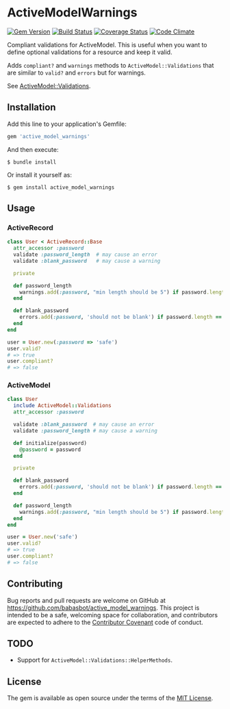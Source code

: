 # ActiveModelWarnings
[![Gem Version](https://badge.fury.io/rb/active_model_warnings.svg)](http://badge.fury.io/rb/active_model_warnings)
[![Build Status](https://travis-ci.org/babasbot/active_model_warnings.svg)](https://travis-ci.org/babasbot/active_model_warnings)
[![Coverage Status](https://coveralls.io/repos/babasbot/active_model_warnings/badge.svg?branch=master&service=github)](https://coveralls.io/github/babasbot/active_model_warnings?branch=master)
[![Code Climate](https://codeclimate.com/github/babasbot/active_model_warnings/badges/gpa.svg)](https://codeclimate.com/github/babasbot/active_model_warnings)

Compliant validations for ActiveModel. This is useful when you want to define optional validations for a resource and keep it valid.

Adds `compliant?` and `warnings` methods to `ActiveModel::Validations` that are similar to `valid?` and `errors` but for warnings.

See [ActiveModel::Validations](http://api.rubyonrails.org/classes/ActiveModel/Validations.html).

## Installation

Add this line to your application's Gemfile:

```ruby
gem 'active_model_warnings'
```

And then execute:

    $ bundle install

Or install it yourself as:

    $ gem install active_model_warnings

## Usage
### ActiveRecord
```ruby
class User < ActiveRecord::Base
  attr_accessor :password
  validate :password_length  # may cause an error
  validate :blank_password   # may cause a warning

  private

  def password_length
    warnings.add(:password, "min length should be 5") if password.length < 5
  end

  def blank_password
    errors.add(:password, 'should not be blank') if password.length == 0
  end
end

user = User.new(:password => 'safe')
user.valid?
# => true
user.compliant?
# => false
```
### ActiveModel
```ruby
class User
  include ActiveModel::Validations
  attr_accessor :password

  validate :blank_password  # may cause an error
  validate :password_length # may cause a warning

  def initialize(password)
    @password = password
  end

  private

  def blank_password
    errors.add(:password, 'should not be blank') if password.length == 0
  end

  def password_length
    warnings.add(:password, "min length should be 5") if password.length < 5
  end
end

user = User.new('safe')
user.valid?
# => true
user.compliant?
# => false
```
## Contributing

Bug reports and pull requests are welcome on GitHub at https://github.com/babasbot/active_model_warnings. This project is intended to be a safe, welcoming space for collaboration, and contributors are expected to adhere to the [Contributor Covenant](http://contributor-covenant.org) code of conduct.

## TODO

 - Support for `ActiveModel::Validations::HelperMethods`.

## License

The gem is available as open source under the terms of the [MIT License](http://opensource.org/licenses/MIT).
